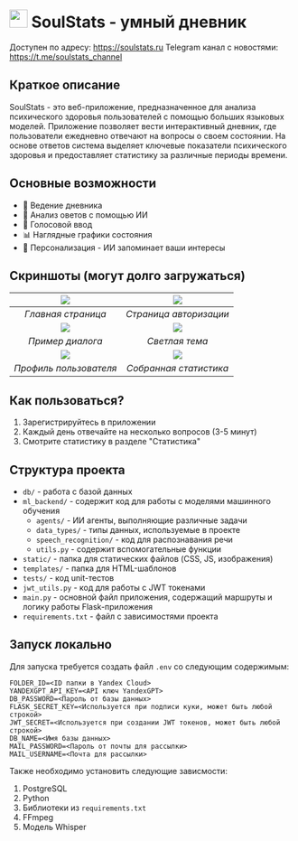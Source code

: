 # <img src="https://i.ibb.co/bj2TPM92/logo.png" width="32"/> SoulStats - умный дневник

Доступен по адресу: https://soulstats.ru
Telegram канал с новостями: https://t.me/soulstats_channel

## Краткое описание

SoulStats - это веб-приложение, предназначенное для анализа психического здоровья пользователей с помощью больших языковых моделей. Приложение позволяет вести интерактивный дневник, где пользователи ежедневно отвечают на вопросы о своем состоянии. На основе ответов система выделяет ключевые показатели психического здоровья и предоставляет статистику за различные периоды времени.

## Основные возможности

- 📝 Ведение дневника
- 🧠 Анализ оветов с помощью ИИ
- 🎤 Голосовой ввод
- 📊 Наглядные графики состояния
- 🧩 Персонализация - ИИ запоминает ваши интересы

## Скриншоты (могут долго загружаться)

| ![](https://i.ibb.co/HT6YgsSK/1.png) | ![](https://i.ibb.co/6Rw913N1/2.png) |
|:------------------------------------:|:------------------------------------:|
| *Главная страница*                   | *Страница авторизации*               |
| ![](https://i.ibb.co/TDpNNgyV/3.png) | ![](https://i.ibb.co/C5sRhL5R/4.png) |
| *Пример диалога*                     | *Светлая тема*                       |
| ![](https://i.ibb.co/9mxVNHcF/5.png) | ![](https://i.ibb.co/N6Q4fXKf/6.png) |
| *Профиль пользователя*               | *Собранная статистика*               |


## Как пользоваться?

1. Зарегистрируйтесь в приложении
2. Каждый день отвечайте на несколько вопросов (3-5 минут)
3. Смотрите статистику в разделе "Статистика"


## Структура проекта

-	`db/` - работа с базой данных
-	`ml_backend/` - содержит код для работы с моделями машинного обучения
    -	`agents/` - ИИ агенты, выполняющие различные задачи
    -	`data_types/` - типы данных, используемые в проекте
    -	`speech_recognition/` - код для распознавания речи
    -	`utils.py` - содержит вспомогательные функции
-	`static/` - папка для статических файлов (CSS, JS, изображения)
-	`templates/` - папка для HTML-шаблонов
-	`tests/` - код unit-тестов
-	`jwt_utils.py` - код для работы с JWT токенами
-	`main.py` - основной файл приложения, содержащий маршруты и логику работы Flask-приложения
-	`requirements.txt` - файл с зависимостями проекта


## Запуск локально

Для запуска требуется создать файл `.env` со следующим содержимым:

```
FOLDER_ID=<ID папки в Yandex Cloud>
YANDEXGPT_API_KEY=<API ключ YandexGPT>
DB_PASSWORD=<Пароль от базы данных>
FLASK_SECRET_KEY=<Используется при подписи куки, может быть любой строкой>
JWT_SECRET=<Используется при создании JWT токенов, может быть любой строкой>
DB_NAME=<Имя базы данных>
MAIL_PASSWORD=<Пароль от почты для рассылки>
MAIL_USERNAME=<Почта для рассылки>
```

Также необходимо установить следующие зависмости:

1.	PostgreSQL
2.	Python
3.	Библиотеки из `requirements.txt`
4.	FFmpeg
5.	Модель Whisper
